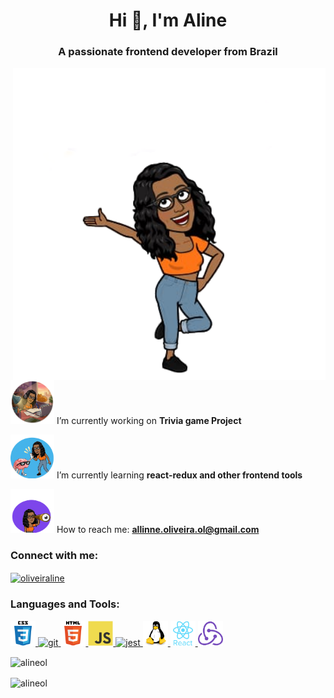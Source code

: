<h1 align="center">Hi 👋, I'm Aline</h1>
<h3 align="center">A passionate frontend developer from Brazil</h3>
<img align="right" alt="me" width="500px" src="./me.png" />
<!-- 
<p align="left"> <a href="https://github.com/ryo-ma/github-profile-trophy"><img src="https://github-profile-trophy.vercel.app/?username=alineol" alt="alineol" /></a> </p> -->

 <img alt="me" width="70px" src="./working.png" >  I’m currently working on **Trivia game Project**</img>


 <img alt="me" width="70px" src="./learning.png">  I’m currently learning **react-redux and other frontend tools**</img>


 <img alt="me" width="70px" src="./reach.png" />  How to reach me: **allinne.oliveira.ol@gmail.com**








<h3 align="left">Connect with me:</h3>
<p align="left">
<a href="https://linkedin.com/in/oliveiraline" target="blank"><img align="center" src="https://raw.githubusercontent.com/rahuldkjain/github-profile-readme-generator/master/src/images/icons/Social/linked-in-alt.svg" alt="oliveiraline" height="30" width="40" /></a>
</p>

<h3 align="left">Languages and Tools:</h3>
<p align="left"> <a href="https://www.w3schools.com/css/" target="_blank" rel="noreferrer"> <img src="https://raw.githubusercontent.com/devicons/devicon/master/icons/css3/css3-original-wordmark.svg" alt="css3" width="40" height="40"/> </a> <a href="https://git-scm.com/" target="_blank" rel="noreferrer"> <img src="https://www.vectorlogo.zone/logos/git-scm/git-scm-icon.svg" alt="git" width="40" height="40"/> </a> <a href="https://www.w3.org/html/" target="_blank" rel="noreferrer"> <img src="https://raw.githubusercontent.com/devicons/devicon/master/icons/html5/html5-original-wordmark.svg" alt="html5" width="40" height="40"/> </a> <a href="https://developer.mozilla.org/en-US/docs/Web/JavaScript" target="_blank" rel="noreferrer"> <img src="https://raw.githubusercontent.com/devicons/devicon/master/icons/javascript/javascript-original.svg" alt="javascript" width="40" height="40"/> </a> <a href="https://jestjs.io" target="_blank" rel="noreferrer"> <img src="https://www.vectorlogo.zone/logos/jestjsio/jestjsio-icon.svg" alt="jest" width="40" height="40"/> </a> <a href="https://www.linux.org/" target="_blank" rel="noreferrer"> <img src="https://raw.githubusercontent.com/devicons/devicon/master/icons/linux/linux-original.svg" alt="linux" width="40" height="40"/> </a> <a href="https://reactjs.org/" target="_blank" rel="noreferrer"> <img src="https://raw.githubusercontent.com/devicons/devicon/master/icons/react/react-original-wordmark.svg" alt="react" width="40" height="40"/> </a> <a href="https://redux.js.org" target="_blank" rel="noreferrer"> <img src="https://raw.githubusercontent.com/devicons/devicon/master/icons/redux/redux-original.svg" alt="redux" width="40" height="40"/> </a> </p>

<p><img align="center" src="https://github-readme-stats.vercel.app/api/top-langs?username=alineol&show_icons=true&locale=en&layout=compact" alt="alineol" /></p>

<p><img align="center" src="https://github-readme-streak-stats.herokuapp.com/?user=alineol&" alt="alineol" /></p>


<!--
**Alineol/Alineol** is a ✨ _special_ ✨ repository because its `README.md` (this file) appears on your GitHub profile.

Here are some ideas to get you started:

- 🔭 I’m currently working on ...
- 🌱 I’m currently learning ...
- 👯 I’m looking to collaborate on ...
- 🤔 I’m looking for help with ...
- 💬 Ask me about ...
- 📫 How to reach me: ...
- 😄 Pronouns: ...
- ⚡ Fun fact: ...
-->
